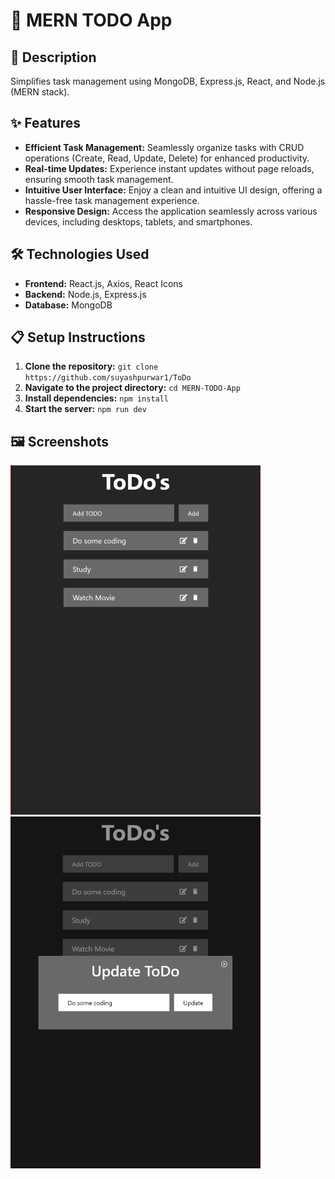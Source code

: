 # 📝 MERN TODO App

## 🚀 Description
Simplifies task management using MongoDB, Express.js, React, and Node.js (MERN stack).

## ✨ Features
- **Efficient Task Management:** Seamlessly organize tasks with CRUD operations (Create, Read, Update, Delete) for enhanced productivity.
- **Real-time Updates:** Experience instant updates without page reloads, ensuring smooth task management.
- **Intuitive User Interface:** Enjoy a clean and intuitive UI design, offering a hassle-free task management experience.
- **Responsive Design:** Access the application seamlessly across various devices, including desktops, tablets, and smartphones.

## 🛠️ Technologies Used
- **Frontend:** React.js, Axios, React Icons
- **Backend:** Node.js, Express.js
- **Database:** MongoDB

## 📋 Setup Instructions
1. **Clone the repository:** `git clone https://github.com/suyashpurwar1/ToDo`
2. **Navigate to the project directory:** `cd MERN-TODO-App`
3. **Install dependencies:** `npm install`
4. **Start the server:** `npm run dev`

## 🖼️ Screenshots
<div>
  <img src="client/public/ss1.png" alt="Screenshot 1" width="400"/>
  <img src="client/public/ss2.png" alt="Screenshot 2" width="400"/>
</div>


